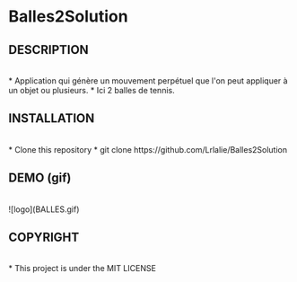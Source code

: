 # Balles2Solution

## DESCRIPTION
<br/>
* Application qui génère un mouvement perpétuel que l'on peut appliquer à un objet ou plusieurs.
* Ici 2 balles de tennis.

## INSTALLATION
<br/>
* Clone this repository
* git clone  https://github.com/Lrlalie/Balles2Solution

## DEMO (gif)
<br/>
![logo](BALLES.gif)

## COPYRIGHT
<br/>
* This project is under the MIT LICENSE
